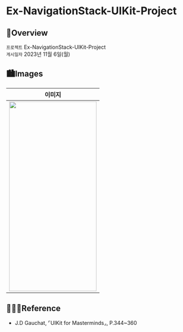 # Ex-NavigationStack-UIKit-Project
## 🍎Overview
`프로젝트` Ex-NavigationStack-UIKit-Project <br>
`게시일자` 2023년 11월 6일(월) <br>

## 🏙️Images

| 이미지 |
| :--: |
| <img src="https://github.com/rlarjsdn3/ex-navigation-stack-uikit-project/assets/21079970/08f47a26-7dce-45c6-a75b-e5a55c047107" align="center" width="235" height="511"> |
 
## 👩🏻‍💻Reference

* J.D Gauchat, ⌜UIKit for Masterminds⌟, P.344~360
